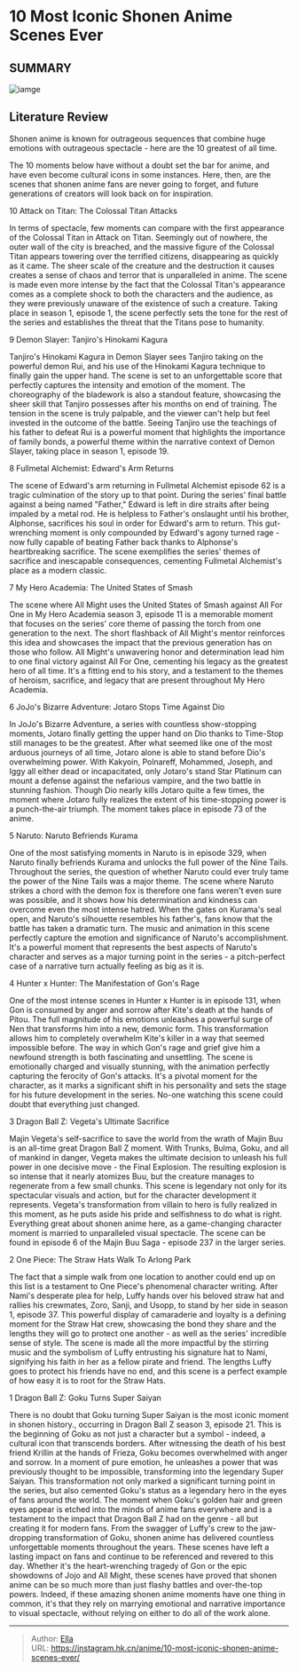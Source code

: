 # 10 Most Iconic Shonen Anime Scenes Ever


## SUMMARY 

![iamge](https://static1.srcdn.com/wordpress/wp-content/uploads/2023/10/best-anime-moments-dragon-ball-goku-goes-super-saiyan.jpg)

## Literature Review

Shonen anime is known for outrageous sequences that combine huge emotions with outrageous spectacle - here are the 10 greatest of all time.





The 10 moments below have without a doubt set the bar for anime, and have even become cultural icons in some instances. Here, then, are the scenes that shonen anime fans are never going to forget, and future generations of creators will look back on for inspiration.









 








 10  Attack on Titan: The Colossal Titan Attacks 
        

In terms of spectacle, few moments can compare with the first appearance of the Colossal Titan in Attack on Titan. Seemingly out of nowhere, the outer wall of the city is breached, and the massive figure of the Colossal Titan appears towering over the terrified citizens, disappearing as quickly as it came. The sheer scale of the creature and the destruction it causes creates a sense of chaos and terror that is unparalleled in anime. The scene is made even more intense by the fact that the Colossal Titan&#39;s appearance comes as a complete shock to both the characters and the audience, as they were previously unaware of the existence of such a creature. Taking place in season 1, episode 1, the scene perfectly sets the tone for the rest of the series and establishes the threat that the Titans pose to humanity.





 9  Demon Slayer: Tanjiro&#39;s Hinokami Kagura 
        

Tanjiro&#39;s Hinokami Kagura in Demon Slayer sees Tanjiro taking on the powerful demon Rui, and his use of the Hinokami Kagura technique to finally gain the upper hand. The scene is set to an unforgettable score that perfectly captures the intensity and emotion of the moment. The choreography of the bladework is also a standout feature, showcasing the sheer skill that Tanjiro possesses after his months on end of training. The tension in the scene is truly palpable, and the viewer can&#39;t help but feel invested in the outcome of the battle. Seeing Tanjiro use the teachings of his father to defeat Rui is a powerful moment that highlights the importance of family bonds, a powerful theme within the narrative context of Demon Slayer, taking place in season 1, episode 19.





 8  Fullmetal Alchemist: Edward&#39;s Arm Returns 
        

The scene of Edward&#39;s arm returning in Fullmetal Alchemist episode 62 is a tragic culmination of the story up to that point. During the series&#39; final battle against a being named &#34;Father,&#34; Edward is left in dire straits after being impaled by a metal rod. He is helpless to Father&#39;s onslaught until his brother, Alphonse, sacrifices his soul in order for Edward&#39;s arm to return. This gut-wrenching moment is only compounded by Edward&#39;s agony turned rage - now fully capable of beating Father back thanks to Alphonse&#39;s heartbreaking sacrifice. The scene exemplifies the series&#39; themes of sacrifice and inescapable consequences, cementing Fullmetal Alchemist&#39;s place as a modern classic.





 7  My Hero Academia: The United States of Smash 
        

The scene where All Might uses the United States of Smash against All For One in My Hero Academia season 3, episode 11 is a memorable moment that focuses on the series&#39; core theme of passing the torch from one generation to the next. The short flashback of All Might&#39;s mentor reinforces this idea and showcases the impact that the previous generation has on those who follow. All Might&#39;s unwavering honor and determination lead him to one final victory against All For One, cementing his legacy as the greatest hero of all time. It&#39;s a fitting end to his story, and a testament to the themes of heroism, sacrifice, and legacy that are present throughout My Hero Academia.





 6  JoJo&#39;s Bizarre Adventure: Jotaro Stops Time Against Dio 
        

In JoJo&#39;s Bizarre Adventure, a series with countless show-stopping moments, Jotaro finally getting the upper hand on Dio thanks to Time-Stop still manages to be the greatest. After what seemed like one of the most arduous journeys of all time, Jotaro alone is able to stand before Dio&#39;s overwhelming power. With Kakyoin, Polnareff, Mohammed, Joseph, and Iggy all either dead or incapacitated, only Jotaro&#39;s stand Star Platinum can mount a defense against the nefarious vampire, and the two battle in stunning fashion. Though Dio nearly kills Jotaro quite a few times, the moment where Jotaro fully realizes the extent of his time-stopping power is a punch-the-air triumph. The moment takes place in episode 73 of the anime.





 5  Naruto: Naruto Befriends Kurama 
        

One of the most satisfying moments in Naruto is in episode 329, when Naruto finally befriends Kurama and unlocks the full power of the Nine Tails. Throughout the series, the question of whether Naruto could ever truly tame the power of the Nine Tails was a major theme. The scene where Naruto strikes a chord with the demon fox is therefore one fans weren&#39;t even sure was possible, and it shows how his determination and kindness can overcome even the most intense hatred. When the gates on Kurama&#39;s seal open, and Naruto&#39;s silhouette resembles his father&#39;s, fans know that the battle has taken a dramatic turn. The music and animation in this scene perfectly capture the emotion and significance of Naruto&#39;s accomplishment. It&#39;s a powerful moment that represents the best aspects of Naruto&#39;s character and serves as a major turning point in the series - a pitch-perfect case of a narrative turn actually feeling as big as it is.





 4  Hunter x Hunter: The Manifestation of Gon&#39;s Rage 
        

One of the most intense scenes in Hunter x Hunter is in episode 131, when Gon is consumed by anger and sorrow after Kite&#39;s death at the hands of Pitou. The full magnitude of his emotions unleashes a powerful surge of Nen that transforms him into a new, demonic form. This transformation allows him to completely overwhelm Kite&#39;s killer in a way that seemed impossible before. The way in which Gon&#39;s rage and grief give him a newfound strength is both fascinating and unsettling. The scene is emotionally charged and visually stunning, with the animation perfectly capturing the ferocity of Gon&#39;s attacks. It&#39;s a pivotal moment for the character, as it marks a significant shift in his personality and sets the stage for his future development in the series. No-one watching this scene could doubt that everything just changed.





 3  Dragon Ball Z: Vegeta&#39;s Ultimate Sacrifice 
        

Majin Vegeta&#39;s self-sacrifice to save the world from the wrath of Majin Buu is an all-time great Dragon Ball Z moment. With Trunks, Bulma, Goku, and all of mankind in danger, Vegeta makes the ultimate decision to unleash his full power in one decisive move - the Final Explosion. The resulting explosion is so intense that it nearly atomizes Buu, but the creature manages to regenerate from a few small chunks. This scene is legendary not only for its spectacular visuals and action, but for the character development it represents. Vegeta&#39;s transformation from villain to hero is fully realized in this moment, as he puts aside his pride and selfishness to do what is right. Everything great about shonen anime here, as a game-changing character moment is married to unparalleled visual spectacle. The scene can be found in episode 6 of the Majin Buu Saga - episode 237 in the larger series.





 2  One Piece: The Straw Hats Walk To Arlong Park 
        

The fact that a simple walk from one location to another could end up on this list is a testament to One Piece&#39;s phenomenal character writing. After Nami&#39;s desperate plea for help, Luffy hands over his beloved straw hat and rallies his crewmates, Zoro, Sanji, and Usopp, to stand by her side in season 1, episode 37. This powerful display of camaraderie and loyalty is a defining moment for the Straw Hat crew, showcasing the bond they share and the lengths they will go to protect one another - as well as the series&#39; incredible sense of style. The scene is made all the more impactful by the stirring music and the symbolism of Luffy entrusting his signature hat to Nami, signifying his faith in her as a fellow pirate and friend. The lengths Luffy goes to protect his friends have no end, and this scene is a perfect example of how easy it is to root for the Straw Hats.





 1  Dragon Ball Z: Goku Turns Super Saiyan 
        

There is no doubt that Goku turning Super Saiyan is the most iconic moment in shonen history., occurring in Dragon Ball Z season 3, episode 21. This is the beginning of Goku as not just a character but a symbol - indeed, a cultural icon that transcends borders. After witnessing the death of his best friend Krillin at the hands of Frieza, Goku becomes overwhelmed with anger and sorrow. In a moment of pure emotion, he unleashes a power that was previously thought to be impossible, transforming into the legendary Super Saiyan. This transformation not only marked a significant turning point in the series, but also cemented Goku&#39;s status as a legendary hero in the eyes of fans around the world. The moment when Goku&#39;s golden hair and green eyes appear is etched into the minds of anime fans everywhere and is a testament to the impact that Dragon Ball Z had on the genre - all but creating it for modern fans.
From the swagger of Luffy&#39;s crew to the jaw-dropping transformation of Goku, shonen anime has delivered countless unforgettable moments throughout the years. These scenes have left a lasting impact on fans and continue to be referenced and revered to this day. Whether it&#39;s the heart-wrenching tragedy of Gon or the epic showdowns of Jojo and All Might, these scenes have proved that shonen anime can be so much more than just flashy battles and over-the-top powers. Indeed, if these amazing shonen anime moments have one thing in common, it&#39;s that they rely on marrying emotional and narrative importance to visual spectacle, without relying on either to do all of the work alone.

---

> Author: [Ella](https://instagram.hk.cn/)  
> URL: https://instagram.hk.cn/anime/10-most-iconic-shonen-anime-scenes-ever/  

